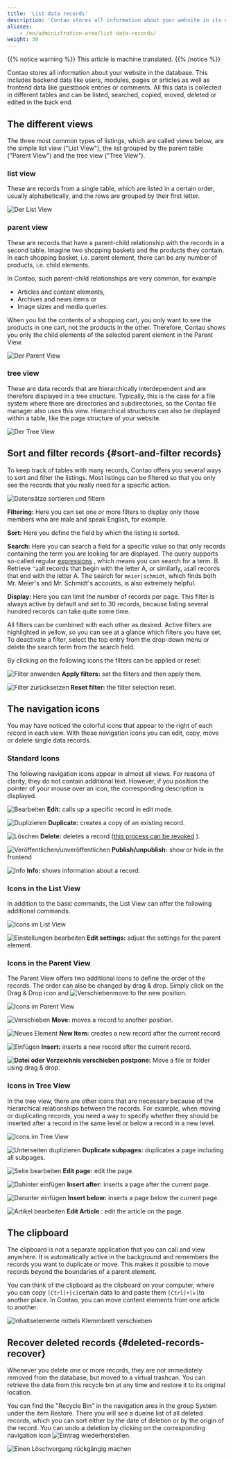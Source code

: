 ```yaml
---
title: 'List data records'
description: 'Contao stores all information about your website in its database. This includes back end data like users, modules, pages or articles as well as front end data like guestbook entries or comments.'
aliases:
    - /en/administration-area/list-data-records/
weight: 30
---
```


{{% notice warning %}}
This article is machine translated.
{{% /notice %}}

Contao stores all information about your website in the database. This includes backend data like users, modules, pages or articles as well as frontend data like guestbook entries or comments. All this data is collected in different tables and can be listed, searched, copied, moved, deleted or edited in the back end.

## The different views

The three most common types of listings, which are called views below, are the simple list view ("List View"), the list grouped by the parent table ("Parent View") and the tree view ("Tree View").

### list view

These are records from a single table, which are listed in a certain order, usually alphabetically, and the rows are grouped by their first letter.

![Der List View](/de/administration-area/images/de/der-list-view.png?classes=shadow)

### parent view

These are records that have a parent-child relationship with the records in a second table. Imagine two shopping baskets and the products they contain. In each shopping basket, i.e. parent element, there can be any number of products, i.e. child elements.

In Contao, such parent-child relationships are very common, for example

- Articles and content elements,
- Archives and news items or
- Image sizes and media queries.

When you list the contents of a shopping cart, you only want to see the products in one cart, not the products in the other. Therefore, Contao shows you only the child elements of the selected parent element in the Parent View.

![Der Parent View](/de/administration-area/images/de/der-parent-view.png?classes=shadow)

### tree view

These are data records that are hierarchically interdependent and are therefore displayed in a tree structure. Typically, this is the case for a file system where there are directories and subdirectories, so the Contao file manager also uses this view. Hierarchical structures can also be displayed within a table, like the page structure of your website.

![Der Tree View](/de/administration-area/images/de/der-tree-view.png?classes=shadow)

## Sort and filter records {#sort-and-filter records}

To keep track of tables with many records, Contao offers you several ways to sort and filter the listings. Most listings can be filtered so that you only see the records that you really need for a specific action.

![Datensätze sortieren und filtern](/de/administration-area/images/de/datensaetze-sortieren-und-filtern.png?classes=shadow)

**Filtering:** Here you can set one or more filters to display only those members who are male and speak English, for example.

**Sort:** Here you define the field by which the listing is sorted.

**Search:** Here you can search a field for a specific value so that only records containing the term you are looking for are displayed. The query supports so-called regular [expressions](https://wiki.selfhtml.org/wiki/Perl/Regul%C3%A4re_Ausdr%C3%BCcke#zeichen) , which means you can search for a term. B. Retrieve `^a`all records that begin with the letter A, or similarly, `a$`all records that end with the letter A. The search for `meier|schmidt`, which finds both Mr. Meier's and Mr. Schmidt's accounts, is also extremely helpful.

**Display:** Here you can limit the number of records per page. This filter is always active by default and set to 30 records, because listing several hundred records can take quite some time.

All filters can be combined with each other as desired. Active filters are highlighted in yellow, so you can see at a glance which filters you have set. To deactivate a filter, select the top entry from the drop-down menu or delete the search term from the search field.

By clicking on the following icons the filters can be applied or reset:

![Filter anwenden](/de/icons/filter-apply.svg?classes=icon)  **Apply filters:** set the filters and then apply them.

![Filter zurücksetzen](/de/icons/filter-reset.svg?classes=icon)  **Reset filter:** the filter selection reset.

## The navigation icons

You may have noticed the colorful icons that appear to the right of each record in each view. With these navigation icons you can edit, copy, move or delete single data records.

### Standard Icons

The following navigation icons appear in almost all views. For reasons of clarity, they do not contain additional text. However, if you position the pointer of your mouse over an icon, the corresponding description is displayed.

![Bearbeiten](/de/icons/edit.svg?classes=icon)  **Edit:** calls up a specific record in edit mode.

![Duplizieren](/de/icons/copy.svg?classes=icon)  **Duplicate:** creates a copy of an existing record.

![Löschen](/de/icons/delete.svg?classes=icon)  **Delete:** deletes a record ([this process can be revoked](#geloeschte-datensaetze-wiederherstellen) ).

![Veröffentlichen/unveröffentlichen](/de/icons/visible.svg?classes=icon)  **Publish/unpublish:** show or hide in the frontend

![Info](/de/icons/show.svg?classes=icon)  **Info:** shows information about a record.

### Icons in the List View

In addition to the basic commands, the List View can offer the following additional commands.

![Icons im List View](/de/administration-area/images/de/icons-im-list-view.png?classes=shadow)

![Einstellungen bearbeiten](/de/icons/header.svg?classes=icon)  **Edit settings:** adjust the settings for the parent element.

### Icons in the Parent View

The Parent View offers two additional icons to define the order of the records. The order can also be changed by drag &amp; drop. Simply click on the Drag &amp; Drop icon and ![Verschieben](/de/icons/drag.svg?classes=icon)move to the new position.

![Icons im Parent View](/de/administration-area/images/de/icons-im-parent-view.png?classes=shadow)

![Verschieben](/de/icons/cut.svg?classes=icon)  **Move:** moves a record to another position.

![Neues Element](/de/icons/new.svg?classes=icon)  **New Item:** creates a new record after the current record.

![Einfügen](/de/icons/pasteafter.svg?classes=icon)  **Insert:** inserts a new record after the current record.

**![Datei oder Verzeichnis verschieben](/de/icons/drag.svg?classes=icon) postpone:**  Move a file or folder using drag &amp; drop.

### Icons in Tree View

In the tree view, there are other icons that are necessary because of the hierarchical relationships between the records. For example, when moving or duplicating records, you need a way to specify whether they should be inserted after a record in the same level or below a record in a new level.

![Icons im Tree View](/de/administration-area/images/de/icons-im-tree-view.png?classes=shadow)

![Unterseiten duplizieren](/de/icons/copychilds.svg?classes=icon)  **Duplicate subpages:** duplicates a page including all subpages.

![Seite bearbeiten](/de/icons/article.svg?classes=icon)  **Edit page:** edit the page.

![Dahinter einfügen](/de/icons/pasteafter.svg?classes=icon)  **Insert after:** inserts a page after the current page.

![Darunter einfügen](/de/icons/pasteinto.svg?classes=icon)  **Insert below:** inserts a page below the current page.

![Artikel bearbeiten](/de/icons/article.svg?classes=icon)  **Edit Article** : edit the article on the page.

## The clipboard

The clipboard is not a separate application that you can call and view anywhere. It is automatically active in the background and remembers the records you want to duplicate or move. This makes it possible to move records beyond the boundaries of a parent element.

You can think of the clipboard as the clipboard on your computer, where you can copy `[Ctrl]+[c]`certain data to and paste them `[Ctrl]+[v]`to another place. In Contao, you can move content elements from one article to another.

![Inhaltselemente mittels Klemmbrett verschieben](/de/administration-area/images/de/inhaltselemente-mittels-klemmbrett-verschieben.png?classes=shadow)

## Recover deleted records {#deleted-records-recover}

Whenever you delete one or more records, they are not immediately removed from the database, but moved to a virtual trashcan. You can retrieve the data from this recycle bin at any time and restore it to its original location.

You can find the "Recycle Bin" in the navigation area in the group System under the item Restore. There you will see a dueine list of all deleted records, which you can sort either by the date of deletion or by the origin of the record. You can undo a deletion by clicking on the corresponding navigation icon ![Eintrag wiederherstellen](/de/icons/undo.svg?classes=icon).

![Einen Löschvorgang rückgängig machen](/de/administration-area/images/de/einen-loeschvorgang-rueckgaengig-machen.png?classes=shadow)
